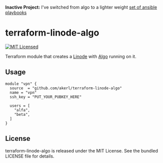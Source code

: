 **Inactive Project:** I've switched from algo to a lighter weight [set of ansible playbooks](https://github.com/akerl/deploy-wireguard-server)

terraform-linode-algo
=========

[![MIT Licensed](https://img.shields.io/badge/license-MIT-green.svg)](https://tldrlegal.com/license/mit-license)

Terraform module that creates a [Linode](https://linode.com) with [Algo](https://github.com/trailofbits/algo) running on it.

## Usage

```
module "vpn" {
  source  = "github.com/akerl/terraform-linode-algo"
  name = "vpn"
  ssh_key = "PUT_YOUR_PUBKEY_HERE"

  users = [
    "alfa",
    "beta",
  ]
}
```

## License

terraform-linode-algo is released under the MIT License. See the bundled LICENSE file for details.
